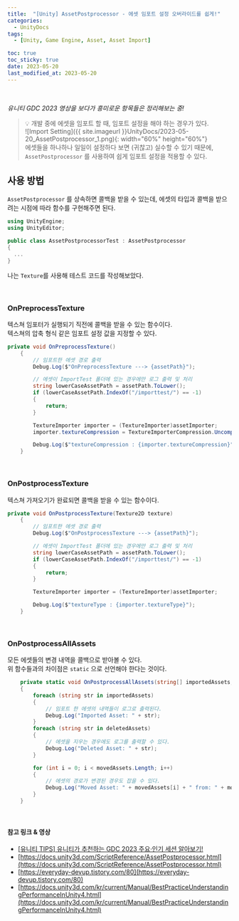 ```yaml
---
title:  "[Unity] AssetPostprocessor - 에셋 임포트 설정 오버라이드를 쉽게!"
categories:
  - UnityDocs
tags:
  - [Unity, Game Engine, Asset, Asset Import]

toc: true
toc_sticky: true
date: 2023-05-20
last_modified_at: 2023-05-20
---
```


<br>

*유니티 GDC 2023 영상을 보다가 흥미로운 항목들은 정리해보는 중!*

> 💡 개발 중에 에셋을 임포트 할 때, 임포트 설정을 해야 하는 경우가 있다.  
![Import Setting]({{ site.imageurl }}UnityDocs/2023-05-20_AssetPostprocessor_1.png){: width="60%" height="60%"}  
> 에셋들을 하나하나 일일이 설정하다 보면 (귀찮고) 실수할 수 있기 때문에,  
> `AssetPostprocessor` 를 사용하여 쉽게 임포트 설정을 적용할 수 있다.  

## 사용 방법

`AssetPostprocessor` 를 상속하면 콜백을 받을 수 있는데, 에셋의 타입과 콜백을 받으려는 시점에 따라 함수를 구현해주면 된다.  

```c#
using UnityEngine;
using UnityEditor;

public class AssetPostprocessorTest : AssetPostprocessor
{
  ...
}
```
    
나는 `Texture`를 사용해 테스트 코드를 작성해보았다.  

<br>

### OnPreprocessTexture

텍스쳐 임포터가 실행되기 직전에 콜백을 받을 수 있는 함수이다.  
텍스쳐의 압축 형식 같은 임포트 설정 값을 지정할 수 있다.  

```c#
private void OnPreprocessTexture()
    {
        // 임포트한 에셋 경로 출력
        Debug.Log($"OnPreprocessTexture ---> {assetPath}");

        // 에셋이 ImportTest 폴더에 있는 경우에만 로그 출력 및 처리
        string lowerCaseAssetPath = assetPath.ToLower();
        if (lowerCaseAssetPath.IndexOf("/importtest/") == -1)
        {
            return;
        }

        TextureImporter importer = (TextureImporter)assetImporter;
        importer.textureCompression = TextureImporterCompression.Uncompressed;

        Debug.Log($"textureCompression : {importer.textureCompression}");
    }
```

<br>

### OnPostprocessTexture

텍스쳐 가져오기가 완료되면 콜백을 받을 수 있는 함수이다.  

```c#
private void OnPostprocessTexture(Texture2D texture)
    {
        // 임포트한 에셋 경로 출력
        Debug.Log($"OnPostprocessTexture ---> {assetPath}");

        // 에셋이 ImportTest 폴더에 있는 경우에만 로그 출력 및 처리
        string lowerCaseAssetPath = assetPath.ToLower();
        if (lowerCaseAssetPath.IndexOf("/importtest/") == -1)
        {
            return;
        }

        TextureImporter importer = (TextureImporter)assetImporter;

        Debug.Log($"textureType : {importer.textureType}");
    }
```

<br>

### OnPostprocessAllAssets

모든 에셋들의 변경 내역을 콜백으로 받아볼 수 있다.  
위 함수들과의 차이점은 `static` 으로 선언해야 한다는 것이다.  

```c#
    private static void OnPostprocessAllAssets(string[] importedAssets, string[] deletedAssets, string[] movedAssets, string[] movedFromAssetPaths)
    {
        foreach (string str in importedAssets)
        {
            // 임포트 한 에셋의 내역들이 로그로 출력된다.
            Debug.Log("Imported Asset: " + str);
        }
        foreach (string str in deletedAssets)
        {
            // 에셋을 지우는 경우에도 로그를 출력할 수 있다.
            Debug.Log("Deleted Asset: " + str);
        }

        for (int i = 0; i < movedAssets.Length; i++)
        {
            // 에셋의 경로가 변경된 경우도 잡을 수 있다.
            Debug.Log("Moved Asset: " + movedAssets[i] + " from: " + movedFromAssetPaths[i]);
        }
    }
```

<br>

#### 참고 링크 & 영상
- [[유니티 TIPS] 유니티가 추천하는 GDC 2023 주요·인기 세션 알아보기!](https://youtu.be/nfox34gUFTE)
- [https://docs.unity3d.com/ScriptReference/AssetPostprocessor.html](https://docs.unity3d.com/ScriptReference/AssetPostprocessor.html)
- [https://everyday-devup.tistory.com/80](https://everyday-devup.tistory.com/80)
- [https://docs.unity3d.com/kr/current/Manual/BestPracticeUnderstandingPerformanceInUnity4.html](https://docs.unity3d.com/kr/current/Manual/BestPracticeUnderstandingPerformanceInUnity4.html)